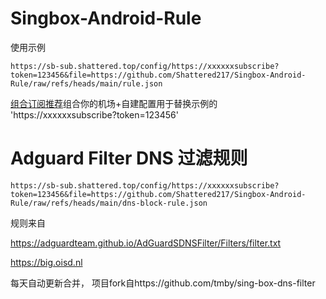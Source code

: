 # Singbox-Android-Rule
使用示例
```
https://sb-sub.shattered.top/config/https://xxxxxxsubscribe?token=123456&file=https://github.com/Shattered217/Singbox-Android-Rule/raw/refs/heads/main/rule.json
```
[组合订阅推荐](https://github.com/sub-store-org/Sub-Store)组合你的机场+自建配置用于替换示例的 'https://xxxxxxsubscribe?token=123456'

# Adguard Filter DNS 过滤规则
```
https://sb-sub.shattered.top/config/https://xxxxxxsubscribe?token=123456&file=https://github.com/Shattered217/Singbox-Android-Rule/raw/refs/heads/main/dns-block-rule.json
```
规则来自

https://adguardteam.github.io/AdGuardSDNSFilter/Filters/filter.txt

https://big.oisd.nl

每天自动更新合并，
项目fork自https://github.com/tmby/sing-box-dns-filter
